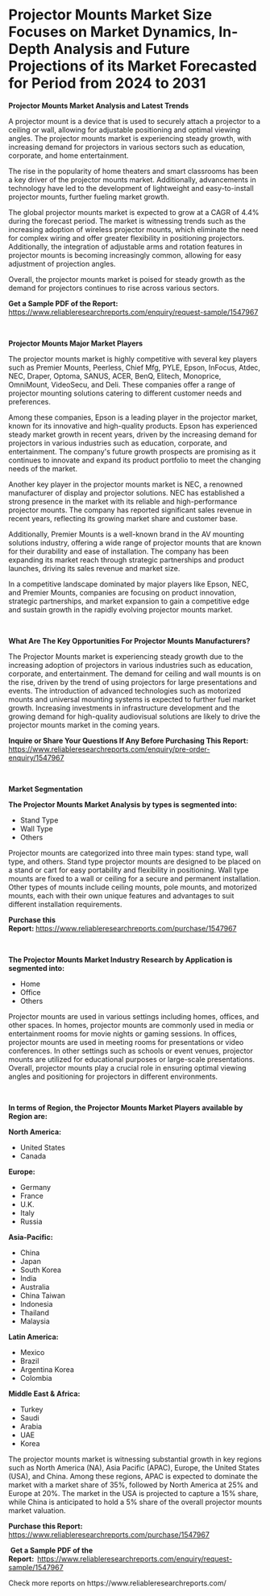 <p><h1>Projector Mounts Market Size Focuses on Market Dynamics, In-Depth Analysis and Future Projections of its Market Forecasted for Period from 2024 to 2031</h1></p><p><strong>Projector Mounts Market Analysis and Latest Trends</strong></p>
<p><p>A projector mount is a device that is used to securely attach a projector to a ceiling or wall, allowing for adjustable positioning and optimal viewing angles. The projector mounts market is experiencing steady growth, with increasing demand for projectors in various sectors such as education, corporate, and home entertainment.</p><p>The rise in the popularity of home theaters and smart classrooms has been a key driver of the projector mounts market. Additionally, advancements in technology have led to the development of lightweight and easy-to-install projector mounts, further fueling market growth.</p><p>The global projector mounts market is expected to grow at a CAGR of 4.4% during the forecast period. The market is witnessing trends such as the increasing adoption of wireless projector mounts, which eliminate the need for complex wiring and offer greater flexibility in positioning projectors. Additionally, the integration of adjustable arms and rotation features in projector mounts is becoming increasingly common, allowing for easy adjustment of projection angles.</p><p>Overall, the projector mounts market is poised for steady growth as the demand for projectors continues to rise across various sectors.</p></p>
<p><strong>Get a Sample PDF of the Report:&nbsp;</strong> <a href="https://www.reliableresearchreports.com/enquiry/request-sample/1547967">https://www.reliableresearchreports.com/enquiry/request-sample/1547967</a></p>
<p>&nbsp;</p>
<p><strong>Projector Mounts Major Market Players</strong></p>
<p><p>The projector mounts market is highly competitive with several key players such as Premier Mounts, Peerless, Chief Mfg, PYLE, Epson, InFocus, Atdec, NEC, Draper, Optoma, SANUS, ACER, BenQ, Elitech, Monoprice, OmniMount, VideoSecu, and Deli. These companies offer a range of projector mounting solutions catering to different customer needs and preferences.</p><p>Among these companies, Epson is a leading player in the projector market, known for its innovative and high-quality products. Epson has experienced steady market growth in recent years, driven by the increasing demand for projectors in various industries such as education, corporate, and entertainment. The company's future growth prospects are promising as it continues to innovate and expand its product portfolio to meet the changing needs of the market.</p><p>Another key player in the projector mounts market is NEC, a renowned manufacturer of display and projector solutions. NEC has established a strong presence in the market with its reliable and high-performance projector mounts. The company has reported significant sales revenue in recent years, reflecting its growing market share and customer base.</p><p>Additionally, Premier Mounts is a well-known brand in the AV mounting solutions industry, offering a wide range of projector mounts that are known for their durability and ease of installation. The company has been expanding its market reach through strategic partnerships and product launches, driving its sales revenue and market size.</p><p>In a competitive landscape dominated by major players like Epson, NEC, and Premier Mounts, companies are focusing on product innovation, strategic partnerships, and market expansion to gain a competitive edge and sustain growth in the rapidly evolving projector mounts market.</p></p>
<p>&nbsp;</p>
<p><strong>What Are The Key Opportunities For Projector Mounts Manufacturers?</strong></p>
<p><p>The Projector Mounts market is experiencing steady growth due to the increasing adoption of projectors in various industries such as education, corporate, and entertainment. The demand for ceiling and wall mounts is on the rise, driven by the trend of using projectors for large presentations and events. The introduction of advanced technologies such as motorized mounts and universal mounting systems is expected to further fuel market growth. Increasing investments in infrastructure development and the growing demand for high-quality audiovisual solutions are likely to drive the projector mounts market in the coming years.</p></p>
<p><strong>Inquire or Share Your Questions If Any Before Purchasing This Report:</strong> <a href="https://www.reliableresearchreports.com/enquiry/pre-order-enquiry/1547967">https://www.reliableresearchreports.com/enquiry/pre-order-enquiry/1547967</a></p>
<p>&nbsp;</p>
<p><strong>Market Segmentation</strong></p>
<p><strong>The Projector Mounts Market Analysis by types is segmented into:</strong></p>
<p><ul><li>Stand Type</li><li>Wall Type</li><li>Others</li></ul></p>
<p><p>Projector mounts are categorized into three main types: stand type, wall type, and others. Stand type projector mounts are designed to be placed on a stand or cart for easy portability and flexibility in positioning. Wall type mounts are fixed to a wall or ceiling for a secure and permanent installation. Other types of mounts include ceiling mounts, pole mounts, and motorized mounts, each with their own unique features and advantages to suit different installation requirements.</p></p>
<p><strong>Purchase this Report:&nbsp;</strong><a href="https://www.reliableresearchreports.com/purchase/1547967">https://www.reliableresearchreports.com/purchase/1547967</a></p>
<p>&nbsp;</p>
<p><strong>The Projector Mounts Market Industry Research by Application is segmented into:</strong></p>
<p><ul><li>Home</li><li>Office</li><li>Others</li></ul></p>
<p><p>Projector mounts are used in various settings including homes, offices, and other spaces. In homes, projector mounts are commonly used in media or entertainment rooms for movie nights or gaming sessions. In offices, projector mounts are used in meeting rooms for presentations or video conferences. In other settings such as schools or event venues, projector mounts are utilized for educational purposes or large-scale presentations. Overall, projector mounts play a crucial role in ensuring optimal viewing angles and positioning for projectors in different environments.</p></p>
<p>&nbsp;</p>
<p><strong>In terms of Region, the Projector Mounts Market Players available by Region are:</strong></p>
<p>
    <p> <strong> North America: </strong>
        <ul>
            <li>United States</li>
            <li>Canada</li>
        </ul>
        </p> 
    <p> <strong> Europe: </strong>
        <ul>
            <li>Germany</li>
            <li>France</li>
            <li>U.K.</li>
            <li>Italy</li>
            <li>Russia</li>
        </ul>
        </p> 
    <p> <strong> Asia-Pacific: </strong>
        <ul>
            <li>China</li>
            <li>Japan</li>
            <li>South Korea</li>
            <li>India</li>
            <li>Australia</li>
            <li>China Taiwan</li>
            <li>Indonesia</li>
            <li>Thailand</li>
            <li>Malaysia</li>
        </ul>
        </p> 
    <p> <strong> Latin America: </strong>
        <ul>
            <li>Mexico</li>
            <li>Brazil</li>
            <li>Argentina Korea</li>
            <li>Colombia</li>
        </ul>
        </p> 
    <p> <strong> Middle East & Africa: </strong>
        <ul>
            <li>Turkey</li>
            <li>Saudi</li>
            <li>Arabia</li>
            <li>UAE</li>
            <li>Korea</li>
        </ul>
    </p>
    </p>
<p><p>The projector mounts market is witnessing substantial growth in key regions such as North America (NA), Asia Pacific (APAC), Europe, the United States (USA), and China. Among these regions, APAC is expected to dominate the market with a market share of 35%, followed by North America at 25% and Europe at 20%. The market in the USA is projected to capture a 15% share, while China is anticipated to hold a 5% share of the overall projector mounts market valuation.</p></p>
<p><strong>Purchase this Report: </strong><a href="https://www.reliableresearchreports.com/purchase/1547967">https://www.reliableresearchreports.com/purchase/1547967</a></p>
<p>&nbsp;<strong>Get a Sample PDF of the Report:&nbsp;&nbsp;</strong><a href="https://www.reliableresearchreports.com/enquiry/request-sample/1547967">https://www.reliableresearchreports.com/enquiry/request-sample/1547967</a></p>
<p><strong></strong></p>
<p>Check more reports on https://www.reliableresearchreports.com/</p>